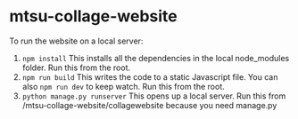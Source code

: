 # mtsu-collage-website

To run the website on a local server:

1. ```npm install``` This installs all the dependencies in the local node_modules folder. Run this from the root.
2. ```npm run build``` This writes the code to a static Javascript file. You can also ```npm run dev``` to keep watch. Run this from the root.
3. ```python manage.py runserver``` This opens up a local server. Run this from /mtsu-collage-website/collagewebsite because you need manage.py
